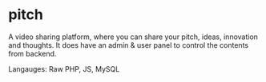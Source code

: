 # pitch
A video sharing platform, where you can share your pitch, ideas, innovation and thoughts. It does have an admin & user panel to control the contents from backend.

Langauges: Raw PHP, JS, MySQL

